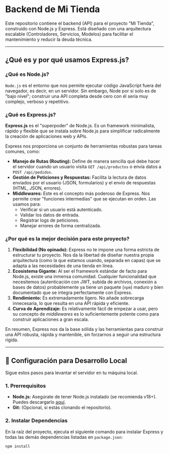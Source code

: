 # Backend de Mi Tienda

Este repositorio contiene el backend (API) para el proyecto "Mi Tienda", construido con Node.js y Express. Está diseñado con una arquitectura escalable (Controladores, Servicios, Modelos) para facilitar el mantenimiento y reducir la deuda técnica.

---

## ¿Qué es y por qué usamos Express.js?

### ¿Qué es Node.js?

`Node.js` es el entorno que nos permite ejecutar código JavaScript fuera del navegador, es decir, en un servidor. Sin embargo, Node por sí solo es de "bajo nivel"; construir una API completa desde cero con él sería muy complejo, verboso y repetitivo.

### ¿Qué es Express.js?

**Express.js** es el "superpoder" de Node.js. Es un framework minimalista, rápido y flexible que se instala sobre Node.js para simplificar radicalmente la creación de aplicaciones web y APIs.

Express nos proporciona un conjunto de herramientas robustas para tareas comunes, como:

* **Manejo de Rutas (Routing):** Define de manera sencilla qué debe hacer el servidor cuando un usuario visita `GET /api/productos` o envía datos a `POST /api/pedidos`.
* **Gestión de Peticiones y Respuestas:** Facilita la lectura de datos enviados por el usuario (JSON, formularios) y el envío de respuestas (HTML, JSON, errores).
* **Middlewares:** Este es el concepto más poderoso de Express. Nos permite crear "funciones intermedias" que se ejecutan en orden. Las usamos para:
    * Verificar si un usuario está autenticado.
    * Validar los datos de entrada.
    * Registrar logs de peticiones.
    * Manejar errores de forma centralizada.

### ¿Por qué es la mejor decisión para este proyecto?

1.  **Flexibilidad (No opinado):** Express no te impone una forma estricta de estructurar tu proyecto. Nos da la libertad de diseñar nuestra propia arquitectura (como la que estamos usando, separada en capas) que se adapta a las necesidades de una tienda en línea.
2.  **Ecosistema Gigante:** Al ser el framework estándar de facto para Node.js, existe una inmensa comunidad. Cualquier funcionalidad que necesitemos (autenticación con JWT, subida de archivos, conexión a bases de datos) probablemente ya tiene un paquete (`npm`) maduro y bien documentado que se integra perfectamente con Express.
3.  **Rendimiento:** Es extremadamente ligero. No añade sobrecarga innecesaria, lo que resulta en una API rápida y eficiente.
4.  **Curva de Aprendizaje:** Es relativamente fácil de empezar a usar, pero su concepto de *middlewares* es lo suficientemente potente como para construir aplicaciones a gran escala.

En resumen, Express nos da la base sólida y las herramientas para construir una API robusta, rápida y mantenible, sin forzarnos a seguir una estructura rígida.

---

## 🚀 Configuración para Desarrollo Local

Sigue estos pasos para levantar el servidor en tu máquina local.

### 1. Prerrequisitos

* **Node.js:** Asegúrate de tener Node.js instalado (se recomienda v18+). Puedes descargarlo [aquí](https://nodejs.org/).
* **Git:** (Opcional, si estás clonando el repositorio).

### 2. Instalar Dependencias

En la raíz del proyecto, ejecuta el siguiente comando para instalar Express y todas las demás dependencias listadas en `package.json`:

```bash
npm install